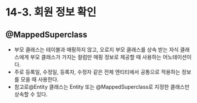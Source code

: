 # 14-3. 회원 정보 확인

## @MappedSuperclass

* 부모 클래스는 테이블과 매핑하지 않고, 오로지 부모 클래스를 상속 받는 자식 클래스에게 부모 클래스가 가지는 컬럼만 매핑 정보로 제공할 때 사용하는 어노테이션이다.
* 주로 등록일, 수정일, 등록자, 수정자 같은 전체 엔티티에서 공통으로 적용하는 정보를 모을 때 사용한다.
* 참고로@Entity 클래스는 Entity 또는 @MappedSuperclass로 지정한 클래스만 상속할 수 있다.
